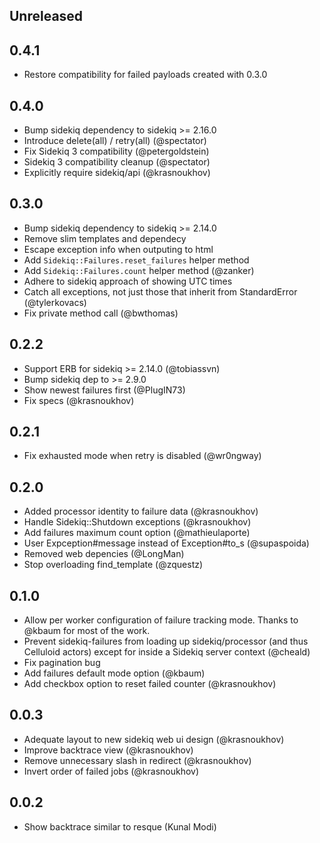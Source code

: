 ## Unreleased

## 0.4.1
  * Restore compatibility for failed payloads created with 0.3.0

## 0.4.0
  * Bump sidekiq dependency to sidekiq >= 2.16.0
  * Introduce delete(all) / retry(all) (@spectator)
  * Fix Sidekiq 3 compatibility (@petergoldstein)
  * Sidekiq 3 compatibility cleanup (@spectator)
  * Explicitly require sidekiq/api (@krasnoukhov)

## 0.3.0
  * Bump sidekiq dependency to sidekiq >= 2.14.0
  * Remove slim templates and dependecy
  * Escape exception info when outputing to html
  * Add `Sidekiq::Failures.reset_failures` helper method
  * Add `Sidekiq::Failures.count` helper method (@zanker)
  * Adhere to sidekiq approach of showing UTC times
  * Catch all exceptions, not just those that inherit from StandardError (@tylerkovacs)
  * Fix private method call (@bwthomas)

## 0.2.2
  * Support ERB for sidekiq >= 2.14.0 (@tobiassvn)
  * Bump sidekiq dep to >= 2.9.0
  * Show newest failures first (@PlugIN73)
  * Fix specs (@krasnoukhov)

## 0.2.1
  * Fix exhausted mode when retry is disabled (@wr0ngway)

## 0.2.0
  * Added processor identity to failure data (@krasnoukhov)
  * Handle Sidekiq::Shutdown exceptions (@krasnoukhov)
  * Add failures maximum count option (@mathieulaporte)
  * User Expception#message instead of Exception#to_s (@supaspoida)
  * Removed web depencies (@LongMan)
  * Stop overloading find_template (@zquestz)

## 0.1.0
  * Allow per worker configuration of failure tracking mode. Thanks to
    @kbaum for most of the work.
  * Prevent sidekiq-failures from loading up sidekiq/processor (and thus
    Celluloid actors) except for inside a Sidekiq server context (@cheald)
  * Fix pagination bug
  * Add failures default mode option (@kbaum)
  * Add checkbox option to reset failed counter (@krasnoukhov)

## 0.0.3

  * Adequate layout to new sidekiq web ui design (@krasnoukhov)
  * Improve backtrace view (@krasnoukhov)
  * Remove unnecessary slash in redirect (@krasnoukhov)
  * Invert order of failed jobs (@krasnoukhov)

## 0.0.2

  * Show backtrace similar to resque (Kunal Modi)

